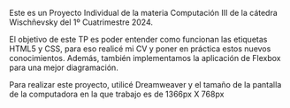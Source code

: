 Este es un Proyecto Individual de la materia Computación III de la cátedra Wischñevsky del 1º Cuatrimestre 2024.

El objetivo de este TP es poder entender como funcionan las etiquetas HTML5 y CSS, para eso realicé mi CV y poner en práctica estos nuevos conocimientos. Además, también implementamos la aplicación de Flexbox para una mejor diagramación.

Para realizar este proyecto, utilicé Dreamweaver y el tamaño de la pantalla de la computadora en la que trabajo es de 1366px X 768px
